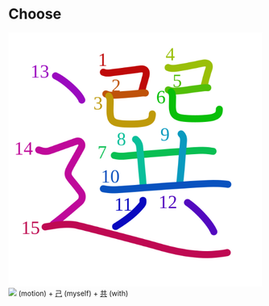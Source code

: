 # Choose
![選](../kanji-colorize/9078.svg)
![](http://www.kanjidamage.com/assets/radsmall/moving-0e80c2bf34c8fb0abb4d80bddd87b84d2e0840852ee5f185818858a6f305b652.jpg) (motion)  + [己](己.md) (myself) + [共](共.md) (with) 